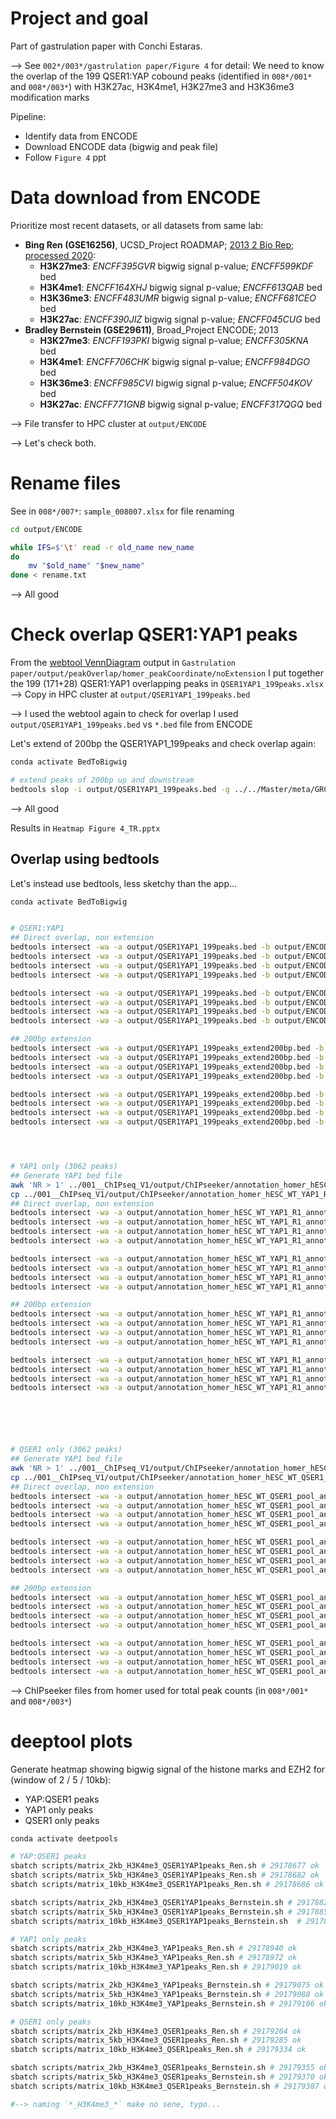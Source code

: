 # Project and goal

Part of gastrulation paper with Conchi Estaras.

--> See `002*/003*/gastrulation paper/Figure 4` for detail: We need to know the overlap of the 199 QSER1:YAP cobound peaks (identified in `008*/001*` and `008*/003*`) with H3K27ac, H3K4me1, H3K27me3 and H3K36me3 modification marks

Pipeline:
- Identify data from ENCODE
- Download ENCODE data (bigwig and peak file)
- Follow `Figure 4` ppt

# Data download from ENCODE

Prioritize most recent datasets, or all datasets from same lab:
- **Bing Ren (GSE16256)**, UCSD_Project ROADMAP; [2013 2 Bio Rep; processed 2020](https://www.encodeproject.org/experiments/ENCSR928HYM/):
    - **H3K27me3**: *ENCFF395GVR* bigwig signal p-value; *ENCFF599KDF* bed
    - **H3K4me1**:  *ENCFF164XHJ* bigwig signal p-value; *ENCFF613QAB* bed
    - **H3K36me3**: *ENCFF483UMR* bigwig signal p-value; *ENCFF681CEO* bed
    - **H3K27ac**:  *ENCFF390JIZ* bigwig signal p-value; *ENCFF045CUG* bed
- **Bradley Bernstein (GSE29611)**, Broad_Project ENCODE; 2013
    - **H3K27me3**: *ENCFF193PKI* bigwig signal p-value; *ENCFF305KNA* bed
    - **H3K4me1**:  *ENCFF706CHK* bigwig signal p-value; *ENCFF984DGO* bed
    - **H3K36me3**: *ENCFF985CVI* bigwig signal p-value; *ENCFF504KOV* bed
    - **H3K27ac**:  *ENCFF771GNB* bigwig signal p-value; *ENCFF317QGQ* bed


--> File transfer to HPC cluster at `output/ENCODE`

--> Let's check both.


# Rename files

See in `008*/007*`: `sample_008007.xlsx` for file renaming


```bash
cd output/ENCODE

while IFS=$'\t' read -r old_name new_name
do
    mv "$old_name" "$new_name"
done < rename.txt
```

--> All good 


# Check overlap QSER1:YAP1 peaks


From the [webtool VennDiagram](https://www.bioinformatics.com.cn/plot_basic_genomic_regions_overlap_venn_diagram_026_en) output in `Gastrulation paper/output/peakOverlap/homer_peakCoordinate/noExtension` I put together the 199 (171+28) QSER1:YAP1 overlapping peaks in `QSER1YAP1_199peaks.xlsx` --> Copy in HPC cluster at `output/QSER1YAP1_199peaks.bed`


--> I used the webtool again to check for overlap I used  `output/QSER1YAP1_199peaks.bed` vs `*.bed` file from ENCODE

Let's extend of 200bp the QSER1YAP1_199peaks and check overlap again:

```bash
conda activate BedToBigwig

# extend peaks of 200bp up and downstream
bedtools slop -i output/QSER1YAP1_199peaks.bed -g ../../Master/meta/GRCh38_chrom_sizes.tab -b 200 >  output/QSER1YAP1_199peaks_extend200bp.bed
```

--> All good



Results in `Heatmap Figure 4_TR.pptx`

## Overlap using bedtools


Let's instead use bedtools, less sketchy than the app...


```bash
conda activate BedToBigwig


# QSER1:YAP1
## Direct overlap, non extension
bedtools intersect -wa -a output/QSER1YAP1_199peaks.bed -b output/ENCODE/Ren_H3K27ac.bed | uniq | wc -l # 153
bedtools intersect -wa -a output/QSER1YAP1_199peaks.bed -b output/ENCODE/Ren_H3K4me1.bed | uniq | wc -l # 96
bedtools intersect -wa -a output/QSER1YAP1_199peaks.bed -b output/ENCODE/Ren_H3K27me3.bed | uniq | wc -l # 10
bedtools intersect -wa -a output/QSER1YAP1_199peaks.bed -b output/ENCODE/Ren_H3K36me3.bed | uniq | wc -l # 1

bedtools intersect -wa -a output/QSER1YAP1_199peaks.bed -b output/ENCODE/Bernstein_H3K27ac.bed | uniq | wc -l # 115
bedtools intersect -wa -a output/QSER1YAP1_199peaks.bed -b output/ENCODE/Bernstein_H3K4me1.bed | uniq | wc -l # 111
bedtools intersect -wa -a output/QSER1YAP1_199peaks.bed -b output/ENCODE/Bernstein_H3K27me3.bed | uniq | wc -l # 11
bedtools intersect -wa -a output/QSER1YAP1_199peaks.bed -b output/ENCODE/Bernstein_H3K36me3.bed | uniq | wc -l # 0

## 200bp extension
bedtools intersect -wa -a output/QSER1YAP1_199peaks_extend200bp.bed -b output/ENCODE/Ren_H3K27ac.bed | uniq | wc -l # 167
bedtools intersect -wa -a output/QSER1YAP1_199peaks_extend200bp.bed -b output/ENCODE/Ren_H3K4me1.bed | uniq | wc -l # 138
bedtools intersect -wa -a output/QSER1YAP1_199peaks_extend200bp.bed -b output/ENCODE/Ren_H3K27me3.bed | uniq | wc -l # 13
bedtools intersect -wa -a output/QSER1YAP1_199peaks_extend200bp.bed -b output/ENCODE/Ren_H3K36me3.bed | uniq | wc -l # 4

bedtools intersect -wa -a output/QSER1YAP1_199peaks_extend200bp.bed -b output/ENCODE/Bernstein_H3K27ac.bed | uniq | wc -l # 132
bedtools intersect -wa -a output/QSER1YAP1_199peaks_extend200bp.bed -b output/ENCODE/Bernstein_H3K4me1.bed | uniq | wc -l # 159
bedtools intersect -wa -a output/QSER1YAP1_199peaks_extend200bp.bed -b output/ENCODE/Bernstein_H3K27me3.bed | uniq | wc -l # 18
bedtools intersect -wa -a output/QSER1YAP1_199peaks_extend200bp.bed -b output/ENCODE/Bernstein_H3K36me3.bed | uniq | wc -l # 0




# YAP1 only (3062 peaks)
## Generate YAP1 bed file
awk 'NR > 1' ../001__ChIPseq_V1/output/ChIPseeker/annotation_homer_hESC_WT_YAP1_R1_annot.txt > output/annotation_homer_hESC_WT_YAP1_R1_annot.bed
cp ../001__ChIPseq_V1/output/ChIPseeker/annotation_homer_hESC_WT_YAP1_R1_annot_extend200bp.txt output/annotation_homer_hESC_WT_YAP1_R1_annot_extend200bp.bed
## Direct overlap, non extension
bedtools intersect -wa -a output/annotation_homer_hESC_WT_YAP1_R1_annot.bed -b output/ENCODE/Ren_H3K27ac.bed | uniq | wc -l # 1811
bedtools intersect -wa -a output/annotation_homer_hESC_WT_YAP1_R1_annot.bed -b output/ENCODE/Ren_H3K4me1.bed | uniq | wc -l # 1374
bedtools intersect -wa -a output/annotation_homer_hESC_WT_YAP1_R1_annot.bed -b output/ENCODE/Ren_H3K27me3.bed | uniq | wc -l # 48
bedtools intersect -wa -a output/annotation_homer_hESC_WT_YAP1_R1_annot.bed -b output/ENCODE/Ren_H3K36me3.bed | uniq | wc -l # 54

bedtools intersect -wa -a output/annotation_homer_hESC_WT_YAP1_R1_annot.bed -b output/ENCODE/Bernstein_H3K27ac.bed | uniq | wc -l # 1172
bedtools intersect -wa -a output/annotation_homer_hESC_WT_YAP1_R1_annot.bed -b output/ENCODE/Bernstein_H3K4me1.bed | uniq | wc -l # 1394
bedtools intersect -wa -a output/annotation_homer_hESC_WT_YAP1_R1_annot.bed -b output/ENCODE/Bernstein_H3K27me3.bed | uniq | wc -l # 62
bedtools intersect -wa -a output/annotation_homer_hESC_WT_YAP1_R1_annot.bed -b output/ENCODE/Bernstein_H3K36me3.bed | uniq | wc -l # 5

## 200bp extension
bedtools intersect -wa -a output/annotation_homer_hESC_WT_YAP1_R1_annot_extend200bp.bed -b output/ENCODE/Ren_H3K27ac.bed | uniq | wc -l # 2102
bedtools intersect -wa -a output/annotation_homer_hESC_WT_YAP1_R1_annot_extend200bp.bed -b output/ENCODE/Ren_H3K4me1.bed | uniq | wc -l # 1984
bedtools intersect -wa -a output/annotation_homer_hESC_WT_YAP1_R1_annot_extend200bp.bed -b output/ENCODE/Ren_H3K27me3.bed | uniq | wc -l # 86
bedtools intersect -wa -a output/annotation_homer_hESC_WT_YAP1_R1_annot_extend200bp.bed -b output/ENCODE/Ren_H3K36me3.bed | uniq | wc -l # 92

bedtools intersect -wa -a output/annotation_homer_hESC_WT_YAP1_R1_annot_extend200bp.bed -b output/ENCODE/Bernstein_H3K27ac.bed | uniq | wc -l # 1350
bedtools intersect -wa -a output/annotation_homer_hESC_WT_YAP1_R1_annot_extend200bp.bed -b output/ENCODE/Bernstein_H3K4me1.bed | uniq | wc -l # 1900
bedtools intersect -wa -a output/annotation_homer_hESC_WT_YAP1_R1_annot_extend200bp.bed -b output/ENCODE/Bernstein_H3K27me3.bed | uniq | wc -l # 95
bedtools intersect -wa -a output/annotation_homer_hESC_WT_YAP1_R1_annot_extend200bp.bed -b output/ENCODE/Bernstein_H3K36me3.bed | uniq | wc -l # 9






# QSER1 only (3062 peaks)
## Generate YAP1 bed file
awk 'NR > 1' ../001__ChIPseq_V1/output/ChIPseeker/annotation_homer_hESC_WT_QSER1_pool_annot.txt > output/annotation_homer_hESC_WT_QSER1_pool_annot.bed # 12461
cp ../001__ChIPseq_V1/output/ChIPseeker/annotation_homer_hESC_WT_QSER1_pool_annot_extend200bp.txt output/annotation_homer_hESC_WT_QSER1_pool_annot_extend200bp.bed
## Direct overlap, non extension
bedtools intersect -wa -a output/annotation_homer_hESC_WT_QSER1_pool_annot.bed -b output/ENCODE/Ren_H3K27ac.bed | uniq | wc -l # 4862
bedtools intersect -wa -a output/annotation_homer_hESC_WT_QSER1_pool_annot.bed -b output/ENCODE/Ren_H3K4me1.bed | uniq | wc -l # 3367
bedtools intersect -wa -a output/annotation_homer_hESC_WT_QSER1_pool_annot.bed -b output/ENCODE/Ren_H3K27me3.bed | uniq | wc -l # 1563
bedtools intersect -wa -a output/annotation_homer_hESC_WT_QSER1_pool_annot.bed -b output/ENCODE/Ren_H3K36me3.bed | uniq | wc -l # 58

bedtools intersect -wa -a output/annotation_homer_hESC_WT_QSER1_pool_annot.bed -b output/ENCODE/Bernstein_H3K27ac.bed | uniq | wc -l # 3618
bedtools intersect -wa -a output/annotation_homer_hESC_WT_QSER1_pool_annot.bed -b output/ENCODE/Bernstein_H3K4me1.bed | uniq | wc -l # 4027
bedtools intersect -wa -a output/annotation_homer_hESC_WT_QSER1_pool_annot.bed -b output/ENCODE/Bernstein_H3K27me3.bed | uniq | wc -l # 2229
bedtools intersect -wa -a output/annotation_homer_hESC_WT_QSER1_pool_annot.bed -b output/ENCODE/Bernstein_H3K36me3.bed | uniq | wc -l # 14

## 200bp extension
bedtools intersect -wa -a output/annotation_homer_hESC_WT_QSER1_pool_annot_extend200bp.bed -b output/ENCODE/Ren_H3K27ac.bed | uniq | wc -l # 5746
bedtools intersect -wa -a output/annotation_homer_hESC_WT_QSER1_pool_annot_extend200bp.bed -b output/ENCODE/Ren_H3K4me1.bed | uniq | wc -l # 4726
bedtools intersect -wa -a output/annotation_homer_hESC_WT_QSER1_pool_annot_extend200bp.bed -b output/ENCODE/Ren_H3K27me3.bed | uniq | wc -l # 2182
bedtools intersect -wa -a output/annotation_homer_hESC_WT_QSER1_pool_annot_extend200bp.bed -b output/ENCODE/Ren_H3K36me3.bed | uniq | wc -l # 120

bedtools intersect -wa -a output/annotation_homer_hESC_WT_QSER1_pool_annot_extend200bp.bed -b output/ENCODE/Bernstein_H3K27ac.bed | uniq | wc -l # 4230
bedtools intersect -wa -a output/annotation_homer_hESC_WT_QSER1_pool_annot_extend200bp.bed -b output/ENCODE/Bernstein_H3K4me1.bed | uniq | wc -l # 5607
bedtools intersect -wa -a output/annotation_homer_hESC_WT_QSER1_pool_annot_extend200bp.bed -b output/ENCODE/Bernstein_H3K27me3.bed | uniq | wc -l # 2797
bedtools intersect -wa -a output/annotation_homer_hESC_WT_QSER1_pool_annot_extend200bp.bed -b output/ENCODE/Bernstein_H3K36me3.bed | uniq | wc -l # 33


```




--> ChIPseeker files from homer used for total peak counts (in `008*/001*` and `008*/003*`)



# deeptool plots


Generate heatmap showing bigwig signal of the histone marks and EZH2 for (window of 2 / 5 / 10kb):
- YAP:QSER1 peaks
- YAP1 only peaks
- QSER1 only peaks


```bash
conda activate deetpools

# YAP:QSER1 peaks
sbatch scripts/matrix_2kb_H3K4me3_QSER1YAP1peaks_Ren.sh # 29178677 ok
sbatch scripts/matrix_5kb_H3K4me3_QSER1YAP1peaks_Ren.sh # 29178682 ok
sbatch scripts/matrix_10kb_H3K4me3_QSER1YAP1peaks_Ren.sh # 29178686 ok

sbatch scripts/matrix_2kb_H3K4me3_QSER1YAP1peaks_Bernstein.sh # 29178826 ok
sbatch scripts/matrix_5kb_H3K4me3_QSER1YAP1peaks_Bernstein.sh # 29178852 ok
sbatch scripts/matrix_10kb_H3K4me3_QSER1YAP1peaks_Bernstein.sh  # 29178862 ok

# YAP1 only peaks
sbatch scripts/matrix_2kb_H3K4me3_YAP1peaks_Ren.sh # 29178940 ok
sbatch scripts/matrix_5kb_H3K4me3_YAP1peaks_Ren.sh # 29178972 ok
sbatch scripts/matrix_10kb_H3K4me3_YAP1peaks_Ren.sh # 29179019 ok

sbatch scripts/matrix_2kb_H3K4me3_YAP1peaks_Bernstein.sh # 29179075 ok
sbatch scripts/matrix_5kb_H3K4me3_YAP1peaks_Bernstein.sh # 29179088 ok
sbatch scripts/matrix_10kb_H3K4me3_YAP1peaks_Bernstein.sh # 29179106 ok

# QSER1 only peaks
sbatch scripts/matrix_2kb_H3K4me3_QSER1peaks_Ren.sh # 29179264 ok
sbatch scripts/matrix_5kb_H3K4me3_QSER1peaks_Ren.sh # 29179285 ok
sbatch scripts/matrix_10kb_H3K4me3_QSER1peaks_Ren.sh # 29179334 ok

sbatch scripts/matrix_2kb_H3K4me3_QSER1peaks_Bernstein.sh # 29179355 ok
sbatch scripts/matrix_5kb_H3K4me3_QSER1peaks_Bernstein.sh # 29179370 ok
sbatch scripts/matrix_10kb_H3K4me3_QSER1peaks_Bernstein.sh # 29179387 ok

#--> naming `*_H3K4me3_*` make no sene, typo...

```






